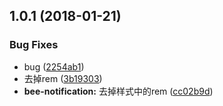 <a name="1.0.1"></a>
## 1.0.1 (2018-01-21)


### Bug Fixes

* bug ([2254ab1](https://github.com/tinper-bee/bee-notification/commit/2254ab1))
* 去掉rem ([3b19303](https://github.com/tinper-bee/bee-notification/commit/3b19303))
* **bee-notification:** 去掉样式中的rem ([cc02b9d](https://github.com/tinper-bee/bee-notification/commit/cc02b9d))



